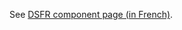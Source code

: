 See [DSFR component page (in French)](https://www.systeme-de-design.gouv.fr/elements-d-interface/composants/gestionnaire-de-consentement).

